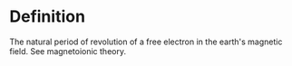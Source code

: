 # Definition

The natural period of revolution of a free electron in the earth's
magnetic field. See magnetoionic theory.
